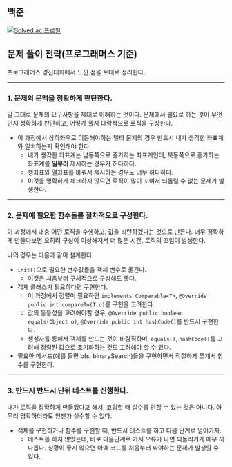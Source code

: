 ## 백준

[![Solved.ac 프로필](http://mazassumnida.wtf/api/v2/generate_badge?boj=hdcom37)](https://solved.ac/hdcom37)

## 문제 풀이 전략(프로그래머스 기준)

프로그래머스 경진대회에서 느낀 점을 토대로 정리한다.

---

### 1. 문제의 문맥을 정확하게 판단한다.

말 그대로 문제의 요구사항을 제대로 이해하는 것이다. 문제에서 필요로 하는 것이 무엇인지 정확하게 판단하고, 어떻게 풀지 대략적으로 로직을 구상한다.

- 이 과정에서 상하좌우로 이동해야하는 델타 문제의 경우 반드시 내가 생각한 좌표계와 일치하는지 확인해야 한다.
  - 내가 생각한 좌표계는 남동쪽으로 증가하는 좌표계인데, 북동쪽으로 증가하는 좌표계를 **일부러** 제시하는 경우가 허다하다.
  - 행좌표와 열좌표를 바꿔서 제시하는 경우도 너무 허다하다.
  - 이것을 명확하게 체크하지 않으면 로직이 많이 꼬여서 되돌릴 수 없는 문제가 발생한다.

---

### 2. 문제에 필요한 함수들를 절차적으로 구성한다.

이 과정에서 대충 어떤 로직을 수행하고, 값을 리턴하겠다는 것으로 만든다. 너무 정확하게 만들다보면 오히려 구성이 이상해져서 더 많은 시간, 로직의 꼬임이 발생한다.

나의 경우는 다음과 같이 설계한다.

- `init()`으로 필요한 변수값들을 객체 변수로 옮긴다.
  - 이것은 처음부터 구체적으로 구성해도 좋다.
- 객체 클래스가 필요하다면 구현한다.
  - 이 과정에서 정렬이 필요하면 `implements Comparable<T>`, `@Override public int compareTo(T o)`를 구현을 고려한다.
  - 값의 동등성을 고려해야할 경우, `@Override public boolean equals(Object o)`, `@Override public int hashCode()`를 반드시 구현한다.
  - 생성자를 통해서 객체를 만드는 것이 바람직하며, `equals()`, `hashCode()`를 고려해 정렬된 값으로 초기화하는 것도 고려해야 할 수 있다.
- 필요한 메서드(예를 들면 bfs, binarySearch)들을 구현하면서 적절하게 쪼개서 함수를 구현한다.

---

### 3. 반드시 반드시 단위 테스트를 진행한다.

내가 로직을 정확하게 만들었다고 해서, 코딩할 때 실수를 안할 수 있는 것은 아니다. 아무리 명확하더라도 언젠가 실수할 수 있다.

- 객체를 구현하거나 함수를 구현할 때, 반드시 테스트를 하고 다음 단계로 넘어가자.
  - 테스트를 하지 않았는데, 바로 다음단계로 가서 오류가 나면 되돌리기가 매우 까다롭다. 상황이 좋지 않으면 아예 코드를 처음부터 짜야하는 문제가 발생할 수 있다.

